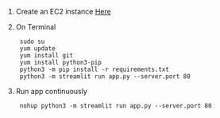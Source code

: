 1. Create an EC2 instance [Here](https://aws.amazon.com/es/ec2/)
2. On Terminal
   
        sudo su
        yum update
        yum install git
        yum install python3-pip
        python3 -m pip install -r requirements.txt
        python3 -m streamlit run app.py --server.port 80

3. Run app continuously

        nohup python3 -m streamlit run app.py --server.port 80
